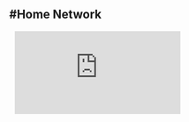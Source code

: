 #Home Network
---

<div style="margin: 10px; position: relative;"><iframe allowfullscreen frameborder="0" src="https://lucid.app/documents/embeddedchart/62144023-92eb-466b-92cf-c2d1c327f3c1" id="fvu-UOUoug2T"></iframe></div>
